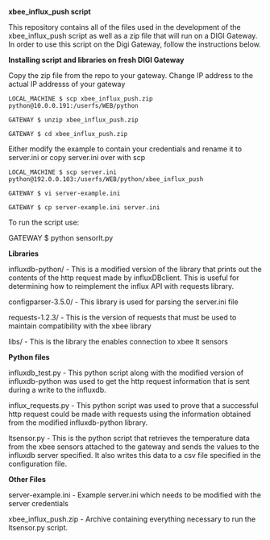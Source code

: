 **xbee_influx_push script**

This repository contains all of the files used in the development of the xbee_influx_push script as well as a zip file that will run on a DIGI Gateway. In order to use this script on the Digi Gateway, follow the instructions below. 


**Installing script and libraries on fresh DIGI Gateway**

 Copy the zip file from the repo to your gateway. Change IP address to the actual 
 IP addresss of your gateway
 ```
 LOCAL_MACHINE $ scp xbee_influx_push.zip python@10.0.0.191:/userfs/WEB/python
 
 GATEWAY $ unzip xbee_influx_push.zip
 
 GATEWAY $ cd xbee_influx_push.zip
 
 ```
 Either modify the example to contain your credentials and rename it to server.ini or copy server.ini over with scp
 
 ```
 LOCAL_MACHINE $ scp server.ini python@192.0.0.103:/userfs/WEB/python/xbee_influx_push
 
 GATEWAY $ vi server-example.ini
 
 GATEWAY $ cp server-example.ini server.ini
 
 ```
 To run the script use:
 
 GATEWAY $ python sensorlt.py

**Libraries**

influxdb-python/ - This is a modified version of the library that prints out the contents of the http request made by influxDBclient. This is useful for determining how to reimplement the influx API with requests library.

configparser-3.5.0/ - This library is used for parsing the server.ini file

requests-1.2.3/ - This is the version of requests that must be used to maintain compatibility with the xbee library

libs/ - This is the library the enables connection to xbee lt sensors

**Python files**

influxdb_test.py - This python script along with the modified version of influxdb-python was used to get the http request information that is sent during a write to the influxdb.

influx_requests.py - This python script was used to prove that a successful http request could be made with requests using the information obtained from the modified influxdb-python library.

ltsensor.py - This is the python script that retrieves the temperature data from the xbee sensors attached to the gateway and sends the values to the influxdb server specified. It also writes this data to a csv file specified in the configuration file.

**Other Files**

server-example.ini - Example server.ini which needs to be modified with the server credentials

xbee_influx_push.zip - Archive containing everything necessary to run the ltsensor.py script.

##
